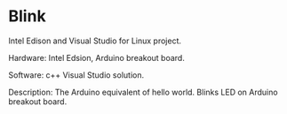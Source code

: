 # Blink

Intel Edison and Visual Studio for Linux project.

Hardware: Intel Edsion, Arduino breakout board.


Software: c++ Visual Studio solution.


Description: The Arduino equivalent of hello world. Blinks LED on Arduino breakout board.

